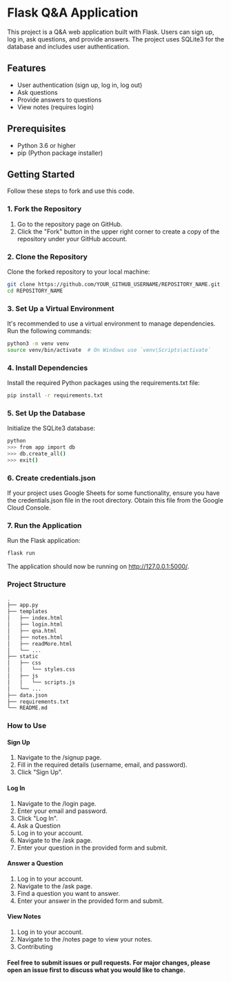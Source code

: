 # Flask Q&A Application

This project is a Q&A web application built with Flask. Users can sign up, log in, ask questions, and provide answers. The project uses SQLite3 for the database and includes user authentication.

## Features

- User authentication (sign up, log in, log out)
- Ask questions
- Provide answers to questions
- View notes (requires login)

## Prerequisites

- Python 3.6 or higher
- pip (Python package installer)

## Getting Started

Follow these steps to fork and use this code.

### 1. Fork the Repository

1. Go to the repository page on GitHub.
2. Click the "Fork" button in the upper right corner to create a copy of the repository under your GitHub account.

### 2. Clone the Repository

Clone the forked repository to your local machine:

```bash
git clone https://github.com/YOUR_GITHUB_USERNAME/REPOSITORY_NAME.git
cd REPOSITORY_NAME
```

### 3. Set Up a Virtual Environment
It's recommended to use a virtual environment to manage dependencies. Run the following commands:

```bash
python3 -m venv venv
source venv/bin/activate  # On Windows use `venv\Scripts\activate`
```

### 4. Install Dependencies
Install the required Python packages using the requirements.txt file:

```bash
pip install -r requirements.txt
```

### 5. Set Up the Database
Initialize the SQLite3 database:

```bash
python
>>> from app import db
>>> db.create_all()
>>> exit()
```

### 6. Create credentials.json
If your project uses Google Sheets for some functionality, ensure you have the credentials.json file in the root directory. Obtain this file from the Google Cloud Console.

### 7. Run the Application
Run the Flask application:

```bash
flask run
```
The application should now be running on http://127.0.0.1:5000/.

### Project Structure
```bash
.
├── app.py
├── templates
│   ├── index.html
│   ├── login.html
│   ├── qna.html
│   ├── notes.html
│   ├── readMore.html
│   └── ...
├── static
│   ├── css
│   │   └── styles.css
│   ├── js
│   │   └── scripts.js
│   └── ...
├── data.json
├── requirements.txt
└── README.md
```

### How to Use
#### Sign Up
1. Navigate to the /signup page.
2. Fill in the required details (username, email, and password).
3. Click "Sign Up".
#### Log In
1. Navigate to the /login page.
2. Enter your email and password.
3. Click "Log In".
4. Ask a Question
5. Log in to your account.
6. Navigate to the /ask page.
7. Enter your question in the provided form and submit.
#### Answer a Question
1. Log in to your account.
2. Navigate to the /ask page.
3. Find a question you want to answer.
4. Enter your answer in the provided form and submit.
#### View Notes
1. Log in to your account.
2. Navigate to the /notes page to view your notes.
3. Contributing

#### Feel free to submit issues or pull requests. For major changes, please open an issue first to discuss what you would like to change.


